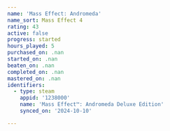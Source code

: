 ```yaml
---
name: 'Mass Effect: Andromeda'
name_sort: Mass Effect 4
rating: 43
active: false
progress: started
hours_played: 5
purchased_on: .nan
started_on: .nan
beaten_on: .nan
completed_on: .nan
mastered_on: .nan
identifiers:
  - type: steam
    appid: '1238000'
    name: 'Mass Effect™: Andromeda Deluxe Edition'
    synced_on: '2024-10-10'

---
```

